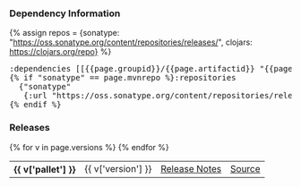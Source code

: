 ### Dependency Information

{% assign repos = {sonatype: "https://oss.sonatype.org/content/repositories/releases/", clojars: https://clojars.org/repo} %}


<pre>
:dependencies [[{{page.groupid}}/{{page.artifactid}} "{{page.version}}"]]
{% if "sonatype" == page.mvnrepo %}:repositories 
  {"sonatype" 
   {:url "https://oss.sonatype.org/content/repositories/releases/"}}
{% endif %}</pre>

### Releases

<table>
{% for v in page.versions %}
  <tr>
    <th>{{ v['pallet'] }}</th>
    <td>{{ v['version'] }}</td>
    <td><a href='https://github.com/{{page.repo}}/blob/{{page.artifactid}}-{{v['version']}}/ReleaseNotes.md'>Release Notes</a></td>
    <td><a href='https://github.com/{{page.repo}}/blob/{{page.artifactid}}-{{v['version']}}/{{page.path}}'>Source</a></td>
  </tr> 
{% endfor %}
</table>
